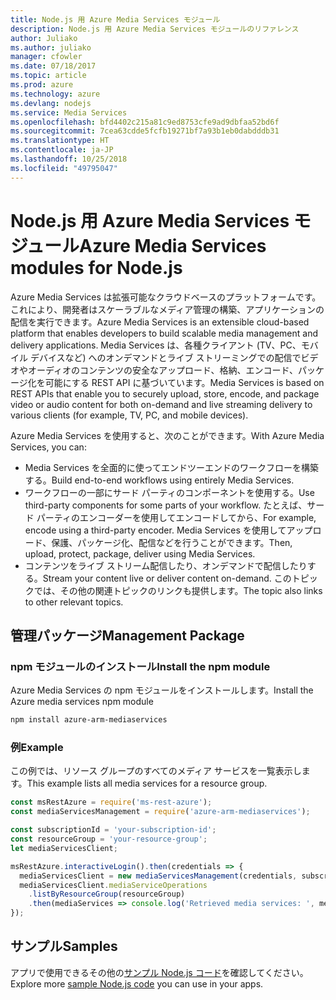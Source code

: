 ```yaml
---
title: Node.js 用 Azure Media Services モジュール
description: Node.js 用 Azure Media Services モジュールのリファレンス
author: Juliako
ms.author: juliako
manager: cfowler
ms.date: 07/18/2017
ms.topic: article
ms.prod: azure
ms.technology: azure
ms.devlang: nodejs
ms.service: Media Services
ms.openlocfilehash: bfd4402c215a81c9ed8753cfe9ad9dbfaa52bd6f
ms.sourcegitcommit: 7cea63cdde5fcfb19271bf7a93b1eb0dabdddb31
ms.translationtype: HT
ms.contentlocale: ja-JP
ms.lasthandoff: 10/25/2018
ms.locfileid: "49795047"
---
```

# <a name="azure-media-services-modules-for-nodejs"></a><span data-ttu-id="70a98-103">Node.js 用 Azure Media Services モジュール</span><span class="sxs-lookup"><span data-stu-id="70a98-103">Azure Media Services modules for Node.js</span></span>

<span data-ttu-id="70a98-104">Azure Media Services は拡張可能なクラウドベースのプラットフォームです。これにより、開発者はスケーラブルなメディア管理の構築、アプリケーションの配信を実行できます。</span><span class="sxs-lookup"><span data-stu-id="70a98-104">Azure Media Services is an extensible cloud-based platform that enables developers to build scalable media management and delivery applications.</span></span> <span data-ttu-id="70a98-105">Media Services は、各種クライアント (TV、PC、モバイル デバイスなど) へのオンデマンドとライブ ストリーミングでの配信でビデオやオーディオのコンテンツの安全なアップロード、格納、エンコード、パッケージ化を可能にする REST API に基づいています。</span><span class="sxs-lookup"><span data-stu-id="70a98-105">Media Services is based on REST APIs that enable you to securely upload, store, encode, and package video or audio content for both on-demand and live streaming delivery to various clients (for example, TV, PC, and mobile devices).</span></span>

<span data-ttu-id="70a98-106">Azure Media Services を使用すると、次のことができます。</span><span class="sxs-lookup"><span data-stu-id="70a98-106">With Azure Media Services, you can:</span></span>
- <span data-ttu-id="70a98-107">Media Services を全面的に使ってエンドツーエンドのワークフローを構築する。</span><span class="sxs-lookup"><span data-stu-id="70a98-107">Build end-to-end workflows using entirely Media Services.</span></span> 
- <span data-ttu-id="70a98-108">ワークフローの一部にサード パーティのコンポーネントを使用する。</span><span class="sxs-lookup"><span data-stu-id="70a98-108">Use third-party components for some parts of your workflow.</span></span> <span data-ttu-id="70a98-109">たとえば、サード パーティのエンコーダーを使用してエンコードしてから、</span><span class="sxs-lookup"><span data-stu-id="70a98-109">For example, encode using a third-party encoder.</span></span> <span data-ttu-id="70a98-110">Media Services を使用してアップロード、保護、パッケージ化、配信などを行うことができます。</span><span class="sxs-lookup"><span data-stu-id="70a98-110">Then, upload, protect, package, deliver using Media Services.</span></span>
- <span data-ttu-id="70a98-111">コンテンツをライブ ストリーム配信したり、オンデマンドで配信したりする。</span><span class="sxs-lookup"><span data-stu-id="70a98-111">Stream your content live or deliver content on-demand.</span></span> <span data-ttu-id="70a98-112">このトピックでは、その他の関連トピックのリンクも提供します。</span><span class="sxs-lookup"><span data-stu-id="70a98-112">The topic also links to other relevant topics.</span></span>

## <a name="management-package"></a><span data-ttu-id="70a98-113">管理パッケージ</span><span class="sxs-lookup"><span data-stu-id="70a98-113">Management Package</span></span>

### <a name="install-the-npm-module"></a><span data-ttu-id="70a98-114">npm モジュールのインストール</span><span class="sxs-lookup"><span data-stu-id="70a98-114">Install the npm module</span></span>

<span data-ttu-id="70a98-115">Azure Media Services の npm モジュールをインストールします。</span><span class="sxs-lookup"><span data-stu-id="70a98-115">Install the Azure media services npm module</span></span>

```bash
npm install azure-arm-mediaservices
```

### <a name="example"></a><span data-ttu-id="70a98-116">例</span><span class="sxs-lookup"><span data-stu-id="70a98-116">Example</span></span>

<span data-ttu-id="70a98-117">この例では、リソース グループのすべてのメディア サービスを一覧表示します。</span><span class="sxs-lookup"><span data-stu-id="70a98-117">This example lists all media services for a resource group.</span></span>

```javascript
const msRestAzure = require('ms-rest-azure');
const mediaServicesManagement = require('azure-arm-mediaservices');

const subscriptionId = 'your-subscription-id';
const resourceGroup = 'your-resource-group';
let mediaServicesClient;

msRestAzure.interactiveLogin().then(credentials => {
  mediaServicesClient = new mediaServicesManagement(credentials, subscriptionId);
  mediaServicesClient.mediaServiceOperations
    .listByResourceGroup(resourceGroup)
    .then(mediaServices => console.log('Retrieved media services: ', mediaServices));
});
```

## <a name="samples"></a><span data-ttu-id="70a98-118">サンプル</span><span class="sxs-lookup"><span data-stu-id="70a98-118">Samples</span></span>

<span data-ttu-id="70a98-119">アプリで使用できるその他の[サンプル Node.js コード](https://azure.microsoft.com/resources/samples/?platform=nodejs)を確認してください。</span><span class="sxs-lookup"><span data-stu-id="70a98-119">Explore more [sample Node.js code](https://azure.microsoft.com/resources/samples/?platform=nodejs) you can use in your apps.</span></span>

